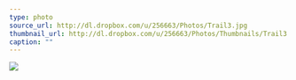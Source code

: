 ```yaml
---
type: photo
source_url: http://dl.dropbox.com/u/256663/Photos/Trail3.jpg
thumbnail_url: http://dl.dropbox.com/u/256663/Photos/Thumbnails/Trail3.jpg
caption: ""
---
```

![](http://dl.dropbox.com/u/256663/Photos/Trail3.jpg)
